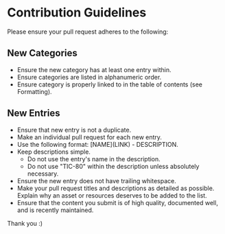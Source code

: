 # Contribution Guidelines

Please ensure your pull request adheres to the following:

## New Categories
* Ensure the new category has at least one entry within.
* Ensure categories are listed in alphanumeric order.
* Ensure category is properly linked to in the table of contents (see Formatting).

## New Entries
* Ensure that new entry is not a duplicate.
* Make an individual pull request for each new entry.
* Use the following format: \[NAME\]\(LINK\) - DESCRIPTION.
* Keep descriptions simple.
  * Do not use the entry's name in the description.
  * Do not use "TIC-80" within the description unless absolutely necessary.
* Ensure the new entry does not have trailing whitespace.
* Make your pull request titles and descriptions as detailed as possible. Explain why an asset or resources deserves to be added to the list.
* Ensure that the content you submit is of high quality, documented well, and is recently maintained.

Thank you :)
